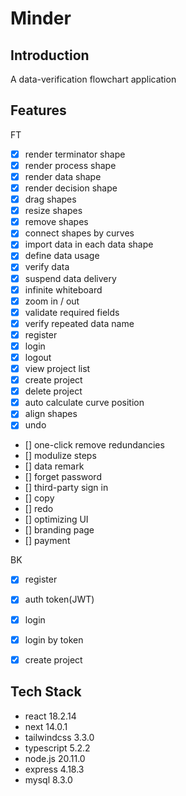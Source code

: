 # Minder

## Introduction
A data-verification flowchart application

## Features
FT
- [x] render terminator shape 
- [x] render process shape 
- [x] render data shape
- [x] render decision shape
- [x] drag shapes
- [x] resize shapes
- [x] remove shapes
- [x] connect shapes by curves
- [x] import data in each data shape
- [x] define data usage
- [x] verify data
- [x] suspend data delivery
- [x] infinite whiteboard
- [x] zoom in / out
- [x] validate required fields
- [x] verify repeated data name
- [x] register
- [x] login
- [x] logout
- [x] view project list
- [x] create project
- [x] delete project
- [x] auto calculate curve position
- [x] align shapes
- [x] undo
- [] one-click remove redundancies
- [] modulize steps
- [] data remark
- [] forget password
- [] third-party sign in
- [] copy
- [] redo
- [] optimizing UI
- [] branding page
- [] payment

BK
- [X] register
- [X] auth token(JWT)
- [X] login
- [X] login by token
- [X] create project


## Tech Stack
- react 18.2.14
- next 14.0.1
- tailwindcss 3.3.0
- typescript 5.2.2
- node.js 20.11.0
- express 4.18.3
- mysql 8.3.0